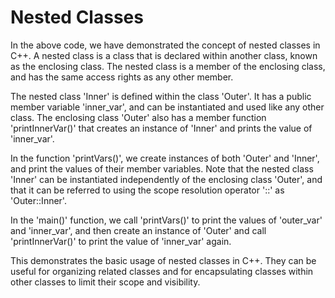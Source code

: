 # Nested Classes
In the above code, we have demonstrated the concept of nested classes in C++. A nested class is a class that is declared within another class, known as the enclosing class. The nested class is a member of the enclosing class, and has the same access rights as any other member.

The nested class 'Inner' is defined within the class 'Outer'. It has a public member variable 'inner_var', and can be instantiated and used like any other class. The enclosing class 'Outer' also has a member function 'printInnerVar()' that creates an instance of 'Inner' and prints the value of 'inner_var'.

In the function 'printVars()', we create instances of both 'Outer' and 'Inner', and print the values of their member variables. Note that the nested class 'Inner' can be instantiated independently of the enclosing class 'Outer', and that it can be referred to using the scope resolution operator '::' as 'Outer::Inner'.

In the 'main()' function, we call 'printVars()' to print the values of 'outer_var' and 'inner_var', and then create an instance of 'Outer' and call 'printInnerVar()' to print the value of 'inner_var' again.

This demonstrates the basic usage of nested classes in C++. They can be useful for organizing related classes and for encapsulating classes within other classes to limit their scope and visibility.